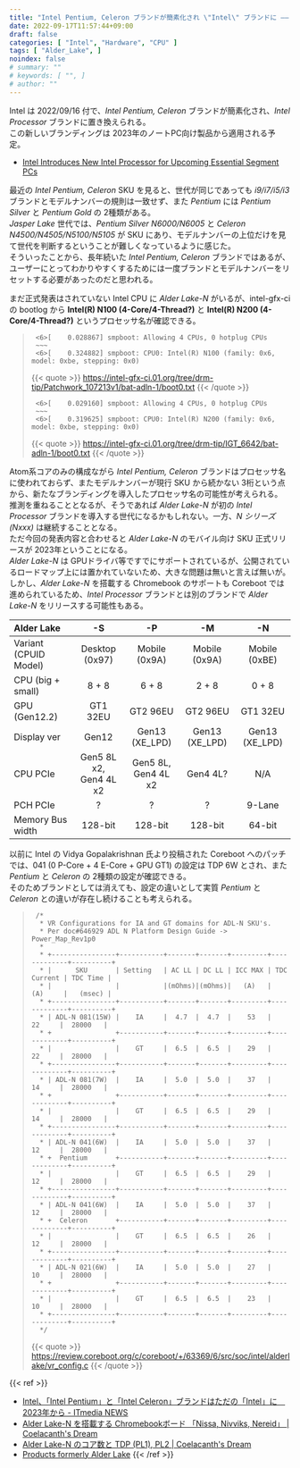 ```yaml
---
title: "Intel Pentium, Celeron ブランドが簡素化され \"Intel\" ブランドに ―― Alder Lake-N から導入か"
date: 2022-09-17T11:57:44+09:00
draft: false
categories: [ "Intel", "Hardware", "CPU" ]
tags: [ "Alder_Lake", ]
noindex: false
# summary: ""
# keywords: [ "", ]
# author: ""
---
```


Intel は 2022/09/16 付で、*Intel Pentium, Celeron* ブランドが簡素化され、*Intel Processor* ブランドに置き換えられる。  
この新しいブランディングは 2023年のノートPC向け製品から適用される予定。  

 * [Intel Introduces New Intel Processor for Upcoming Essential Segment PCs](https://www.intel.com/content/www/us/en/newsroom/news/welcome-the-new-intel-processor.html)

最近の *Intel Pentium, Celeron* SKU を見ると、世代が同じであっても *i9/i7/i5/i3* ブランドとモデルナンバーの規則は一致せず、また *Pentium* には *Pentium Silver* と *Pentium Gold* の 2種類がある。  
*Jasper Lake* 世代では、*Pentium Silver N6000/N6005* と *Celeron N4500/N4505/N5100/N5105* が SKU にあり、モデルナンバーの上位だけを見て世代を判断するということが難しくなっているように感じた。  
そういったことから、長年続いた *Intel Pentium, Celeron* ブランドではあるが、ユーザーにとってわかりやすくするためには一度ブランドとモデルナンバーをリセットする必要があったのだと思われる。  

まだ正式発表はされていない Intel CPU に *Alder Lake-N* がいるが、intel-gfx-ci の bootlog から **Intel(R) N100 (4-Core/4-Thread?)** と **Intel(R) N200 (4-Core/4-Thread?)** というプロセッサ名が確認できる。  

 > 		<6>[    0.028867] smpboot: Allowing 4 CPUs, 0 hotplug CPUs
 >      ~~~
 > 		<6>[    0.324882] smpboot: CPU0: Intel(R) N100 (family: 0x6, model: 0xbe, stepping: 0x0)
 >
 > {{< quote >}} <https://intel-gfx-ci.01.org/tree/drm-tip/Patchwork_107213v1/bat-adln-1/boot0.txt> {{< /quote >}}
 >
 > 		<6>[    0.029160] smpboot: Allowing 4 CPUs, 0 hotplug CPUs
 >      ~~~
 > 		<6>[    0.319625] smpboot: CPU0: Intel(R) N200 (family: 0x6, model: 0xbe, stepping: 0x0)
 >
 > {{< quote >}} <https://intel-gfx-ci.01.org/tree/drm-tip/IGT_6642/bat-adln-1/boot0.txt> {{< /quote >}}

Atom系コアのみの構成ながら *Intel Pentium, Celeron* ブランドはプロセッサ名に使われておらず、またモデルナンバーが現行 SKU から続かない 3桁という点から、新たなブランディングを導入したプロセッサ名の可能性が考えられる。  
推測を重ねることとなるが、そうであれば *Alder Lake-N* が初の *Intel Processor* ブランドを導入する世代になるかもしれない。一方、*N シリーズ (Nxxx)* は継続することとなる。  
ただ今回の発表内容と合わせると *Alder Lake-N* のモバイル向け SKU 正式リリースが 2023年ということになる。  
*Alder Lake-N* は GPUドライバ等ですでにサポートされているが、公開されているロードマップ上には置かれていないため、大きな問題は無いと言えば無いが。  
しかし、*Alder Lake-N* を搭載する Chromebook のサポートも Coreboot では進められているため、*Intel Processor* ブランドとは別のブランドで *Alder Lake-N* をリリースする可能性もある。  

| Alder Lake | -S | -P | -M | -N |
| :-- | :--: | :--: | :--: | :--: |
| Variant (CPUID Model) | Desktop (0x97) | Mobile (0x9A) | Mobile (0x9A) | Mobile (0xBE) |
| CPU (big + small) | 8 + 8 | 6 + 8 | 2 + 8 | 0 + 8 |
| GPU (Gen12.2) | GT1 32EU | GT2 96EU | GT2 96EU | GT1 32EU |
| Display ver | Gen12 | Gen13 (XE_LPD) | Gen13 (XE_LPD) | Gen13 (XE_LPD) |
| CPU PCIe | Gen5 8L x2,<br>Gen4 4L x2 | Gen5 8L,<br>Gen4 4L x2 | Gen4 4L? | N/A |
| PCH PCIe | ? | ? | ? | 9-Lane |
| Memory Bus width | 128-bit |128-bit |128-bit | 64-bit |

以前に Intel の Vidya Gopalakrishnan 氏より投稿された Coreboot へのパッチでは、041 (0 P-Core + 4 E-Core + GPU GT1) の設定は TDP 6W とされ、また *Pentium* と *Celeron* の 2種類の設定が確認できる。  
そのためブランドとしては消えても、設定の違いとして実質 *Pentium* と *Celeron* との違いが存在し続けることも考えられる。  

 > 		/*
 > 		 * VR Configurations for IA and GT domains for ADL-N SKU's.
 > 		 * Per doc#646929 ADL N Platform Design Guide -> Power_Map_Rev1p0
 > 		 *
 > 		 * +----------------+-----------+-------+-------+---------+-------------+----------+
 > 		 * |      SKU       | Setting   | AC LL | DC LL | ICC MAX | TDC Current | TDC Time |
 > 		 * |                |           |(mOhms)|(mOhms)|   (A)   |     (A)     |   (msec) |
 > 		 * +----------------+-----------+-------+-------+---------+-------------+----------+
 > 		 * | ADL-N 081(15W) |    IA     |  4.7  |  4.7  |    53   |      22     |  28000   |
 > 		 * +                +-----------+-------+-------+---------+-------------+----------+
 > 		 * |                |    GT     |  6.5  |  6.5  |    29   |      22     |  28000   |
 > 		 * +----------------+-----------+-------+-------+---------+-------------+----------+
 > 		 * | ADL-N 081(7W)  |    IA     |  5.0  |  5.0  |    37   |      14     |  28000   |
 > 		 * +                +-----------+-------+-------+---------+-------------+----------+
 > 		 * |                |    GT     |  6.5  |  6.5  |    29   |      14     |  28000   |
 > 		 * +----------------+-----------+-------+-------+---------+-------------+----------+
 > 		 * | ADL-N 041(6W)  |    IA     |  5.0  |  5.0  |    37   |      12     |  28000   |
 > 		 * +  Pentium       +-----------+-------+-------+---------+-------------+----------+
 > 		 * |                |    GT     |  6.5  |  6.5  |    29   |      12     |  28000   |
 > 		 * +----------------+-----------+-------+-------+---------+-------------+----------+
 > 		 * | ADL-N 041(6W)  |    IA     |  5.0  |  5.0  |    37   |      12     |  28000   |
 > 		 * +  Celeron       +-----------+-------+-------+---------+-------------+----------+
 > 		 * |                |    GT     |  6.5  |  6.5  |    26   |      12     |  28000   |
 > 		 * +----------------+-----------+-------+-------+---------+-------------+----------+
 > 		 * | ADL-N 021(6W)  |    IA     |  5.0  |  5.0  |    27   |      10     |  28000   |
 > 		 * +                +-----------+-------+-------+---------+-------------+----------+
 > 		 * |                |    GT     |  6.5  |  6.5  |    23   |      10     |  28000   |
 > 		 * +----------------+-----------+-------+-------+---------+-------------+----------+
 > 		 */
 >
 > {{< quote >}} <https://review.coreboot.org/c/coreboot/+/63369/6/src/soc/intel/alderlake/vr_config.c> {{< /quote >}}



{{< ref >}}
 * [Intel、「Intel Pentium」と「Intel Celeron」ブランドはただの「Intel」に　2023年から - ITmedia NEWS](https://www.itmedia.co.jp/news/articles/2209/17/news052.html)
 * [Alder Lake-N を搭載する Chromebookボード 「Nissa, Nivviks, Nereid」 | Coelacanth's Dream](/posts/2022/01/12/adl_n-chromebook-board/)
 * [Alder Lake-N のコア数と TDP (PL1), PL2 | Coelacanth's Dream](/posts/2022/05/19/adl_n-tdp-pl1-pl2/)
 * [Products formerly Alder Lake](https://ark.intel.com/content/www/us/en/ark/products/codename/147470/products-formerly-alder-lake.html)
{{< /ref >}}

